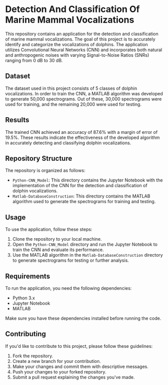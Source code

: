 # Detection And Classification Of Marine Mammal Vocalizations

This repository contains an application for the detection and classification of marine mammal vocalizations. The goal of this project is to accurately identify and categorize the vocalizations of dolphins. The application utilizes Convolutional Neural Networks (CNN) and incorporates both natural and anthropogenic noises with varying Signal-to-Noise Ratios (SNRs) ranging from 0 dB to 30 dB.

## Dataset

The dataset used in this project consists of 5 classes of dolphin vocalizations. In order to train the CNN, a MATLAB algorithm was developed to generate 50,000 spectrograms. Out of these, 30,000 spectrograms were used for training, and the remaining 20,000 were used for testing.

## Results

The trained CNN achieved an accuracy of 87.6% with a margin of error of 19.5%. These results indicate the effectiveness of the developed algorithm in accurately detecting and classifying dolphin vocalizations.

## Repository Structure

The repository is organized as follows:

- `Python-CNN_Model`: This directory contains the Jupyter Notebook with the implementation of the CNN for the detection and classification of dolphin vocalizations.
- `Matlab-DatabaseConstruction`: This directory contains the MATLAB algorithm used to generate the spectrograms for training and testing.

## Usage

To use the application, follow these steps:

1. Clone the repository to your local machine.
2. Open the `Python-CNN_Model` directory and run the Jupyter Notebook to train the CNN and evaluate its performance.
3. Use the MATLAB algorithm in the `Matlab-DatabaseConstruction` directory to generate spectrograms for testing or further analysis.

## Requirements

To run the application, you need the following dependencies:

- Python 3.x
- Jupyter Notebook
- MATLAB

Make sure you have these dependencies installed before running the code.

## Contributing

If you'd like to contribute to this project, please follow these guidelines:

1. Fork the repository.
2. Create a new branch for your contribution.
3. Make your changes and commit them with descriptive messages.
4. Push your changes to your forked repository.
5. Submit a pull request explaining the changes you've made.
